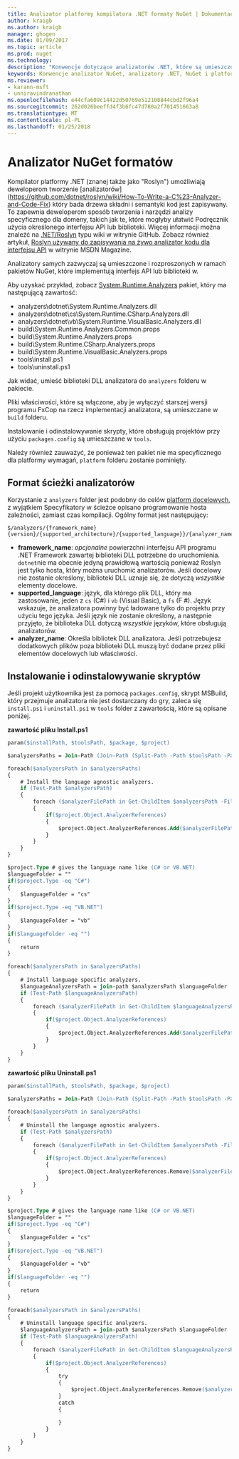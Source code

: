 ```yaml
---
title: Analizator platformy kompilatora .NET formaty NuGet | Dokumentacja firmy Microsoft
author: kraigb
ms.author: kraigb
manager: ghogen
ms.date: 01/09/2017
ms.topic: article
ms.prod: nuget
ms.technology: 
description: "Konwencje dotyczące analizatorów .NET, które są umieszczone i rozpowszechnianej za pomocą pakietów NuGet, które implementują interfejs API lub biblioteki."
keywords: Konwencje analizator NuGet, analizatory .NET, NuGet i platformy kompilatora .NET, NuGet i Roslyn
ms.reviewer:
- karann-msft
- unniravindranathan
ms.openlocfilehash: e44cfa609c14422d50769e512108844cbd2f96a4
ms.sourcegitcommit: 262d026beeffd4f3b6fc47d780a2f701451663a8
ms.translationtype: MT
ms.contentlocale: pl-PL
ms.lasthandoff: 01/25/2018
---
```

# <a name="analyzer-nuget-formats"></a>Analizator NuGet formatów

Kompilator platformy .NET (znanej także jako "Roslyn") umożliwiają deweloperom tworzenie [analizatorów] (https://github.com/dotnet/roslyn/wiki/How-To-Write-a-C%23-Analyzer-and-Code-Fix) który bada drzewa składni i semantyki kod jest zapisywany. To zapewnia deweloperom sposób tworzenia i narzędzi analizy specyficznego dla domeny, takich jak te, które mogłyby ułatwić Podręcznik użycia określonego interfejsu API lub biblioteki. Więcej informacji można znaleźć na [.NET/Roslyn](https://github.com/dotnet/roslyn/wiki) typu wiki w witrynie GitHub. Zobacz również artykuł, [Roslyn używany do zapisywania na żywo analizator kodu dla interfejsu API](https://msdn.microsoft.com/magazine/dn879356.aspx) w witrynie MSDN Magazine.

Analizatory samych zazwyczaj są umieszczone i rozproszonych w ramach pakietów NuGet, które implementują interfejs API lub biblioteki w.

Aby uzyskać przykład, zobacz [System.Runtime.Analyzers](https://www.nuget.org/packages/System.Runtime.Analyzers) pakiet, który ma następującą zawartość:

- analyzers\dotnet\System.Runtime.Analyzers.dll
- analyzers\dotnet\cs\System.Runtime.CSharp.Analyzers.dll
- analyzers\dotnet\vb\System.Runtime.VisualBasic.Analyzers.dll
- build\System.Runtime.Analyzers.Common.props
- build\System.Runtime.Analyzers.props
- build\System.Runtime.CSharp.Analyzers.props
- build\System.Runtime.VisualBasic.Analyzers.props
- tools\install.ps1
- tools\uninstall.ps1

Jak widać, umieść biblioteki DLL analizatora do `analyzers` folderu w pakiecie.

Pliki właściwości, które są włączone, aby je wyłączyć starszej wersji programu FxCop na rzecz implementacji analizatora, są umieszczane w `build` folderu.

Instalowanie i odinstalowywanie skrypty, które obsługują projektów przy użyciu `packages.config` są umieszczane w `tools`.

Należy również zauważyć, że ponieważ ten pakiet nie ma specyficznego dla platformy wymagań, `platform` folderu zostanie pominięty.


## <a name="analyzers-path-format"></a>Format ścieżki analizatorów

Korzystanie z `analyzers` folder jest podobny do celów [platform docelowych](../create-packages/supporting-multiple-target-frameworks.md), z wyjątkiem Specyfikatory w ścieżce opisano programowanie hosta zależności, zamiast czas kompilacji. Ogólny format jest następujący:

    $/analyzers/{framework_name}{version}/{supported_architecture}/{supported_language}}/{analyzer_name}.dll

- **framework_name**: *opcjonalne* powierzchni interfejsu API programu .NET Framework zawartej biblioteki DLL potrzebne do uruchomienia. `dotnet`nie ma obecnie jedyną prawidłową wartością ponieważ Roslyn jest tylko hosta, który można uruchomić analizatorów. Jeśli docelowy nie zostanie określony, biblioteki DLL uznaje się, że dotyczą *wszystkie* elementy docelowe.
- **supported_language**: język, dla którego plik DLL, który ma zastosowanie, jeden z `cs` (C#) i `vb` (Visual Basic), a `fs` (F #). Język wskazuje, że analizatora powinny być ładowane tylko do projektu przy użyciu tego języka. Jeśli język nie zostanie określony, a następnie przyjęto, że biblioteka DLL dotyczą *wszystkie* języków, które obsługują analizatorów.
- **analyzer_name**: Określa bibliotek DLL analizatora. Jeśli potrzebujesz dodatkowych plików poza biblioteki DLL muszą być dodane przez pliki elementów docelowych lub właściwości.


## <a name="install-and-uninstall-scripts"></a>Instalowanie i odinstalowywanie skryptów

Jeśli projekt użytkownika jest za pomocą `packages.config`, skrypt MSBuild, który przejmuje analizatora nie jest dostarczany do gry, zaleca się `install.ps1` i `uninstall.ps1` w `tools` folder z zawartością, które są opisane poniżej.

**zawartość pliku Install.ps1**

```ps
param($installPath, $toolsPath, $package, $project)

$analyzersPaths = Join-Path (Join-Path (Split-Path -Path $toolsPath -Parent) "analyzers" ) * -Resolve

foreach($analyzersPath in $analyzersPaths)
{
    # Install the language agnostic analyzers.
    if (Test-Path $analyzersPath)
    {
        foreach ($analyzerFilePath in Get-ChildItem $analyzersPath -Filter *.dll)
        {
            if($project.Object.AnalyzerReferences)
            {
                $project.Object.AnalyzerReferences.Add($analyzerFilePath.FullName)
            }
        }
    }
}

$project.Type # gives the language name like (C# or VB.NET)
$languageFolder = ""
if($project.Type -eq "C#")
{
    $languageFolder = "cs"
}
if($project.Type -eq "VB.NET")
{
    $languageFolder = "vb"
}
if($languageFolder -eq "")
{
    return
}

foreach($analyzersPath in $analyzersPaths)
{
    # Install language specific analyzers.
    $languageAnalyzersPath = join-path $analyzersPath $languageFolder
    if (Test-Path $languageAnalyzersPath)
    {
        foreach ($analyzerFilePath in Get-ChildItem $languageAnalyzersPath -Filter *.dll)
        {
            if($project.Object.AnalyzerReferences)
            {
                $project.Object.AnalyzerReferences.Add($analyzerFilePath.FullName)
            }
        }
    }
}
```


**zawartość pliku Uninstall.ps1**

```ps
param($installPath, $toolsPath, $package, $project)

$analyzersPaths = Join-Path (Join-Path (Split-Path -Path $toolsPath -Parent) "analyzers" ) * -Resolve

foreach($analyzersPath in $analyzersPaths)
{
    # Uninstall the language agnostic analyzers.
    if (Test-Path $analyzersPath)
    {
        foreach ($analyzerFilePath in Get-ChildItem $analyzersPath -Filter *.dll)
        {
            if($project.Object.AnalyzerReferences)
            {
                $project.Object.AnalyzerReferences.Remove($analyzerFilePath.FullName)
            }
        }
    }
}

$project.Type # gives the language name like (C# or VB.NET)
$languageFolder = ""
if($project.Type -eq "C#")
{
    $languageFolder = "cs"
}
if($project.Type -eq "VB.NET")
{
    $languageFolder = "vb"
}
if($languageFolder -eq "")
{
    return
}

foreach($analyzersPath in $analyzersPaths)
{
    # Uninstall language specific analyzers.
    $languageAnalyzersPath = join-path $analyzersPath $languageFolder
    if (Test-Path $languageAnalyzersPath)
    {
        foreach ($analyzerFilePath in Get-ChildItem $languageAnalyzersPath -Filter *.dll)
        {
            if($project.Object.AnalyzerReferences)
            {
                try
                {
                    $project.Object.AnalyzerReferences.Remove($analyzerFilePath.FullName)
                }
                catch
                {

                }
            }
        }
    }
}
```
